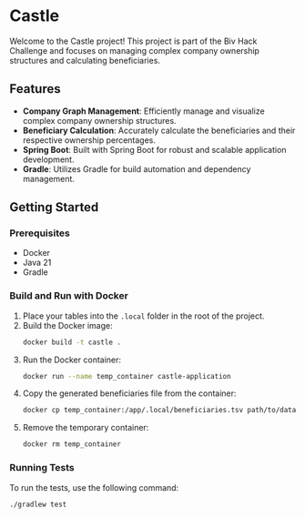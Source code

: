 # Castle

Welcome to the Castle project! This project is part of the Biv Hack Challenge and focuses on managing complex company ownership structures and calculating beneficiaries.

## Features

- **Company Graph Management**: Efficiently manage and visualize complex company ownership structures.
- **Beneficiary Calculation**: Accurately calculate the beneficiaries and their respective ownership percentages.
- **Spring Boot**: Built with Spring Boot for robust and scalable application development.
- **Gradle**: Utilizes Gradle for build automation and dependency management.

## Getting Started

### Prerequisites

- Docker
- Java 21
- Gradle

### Build and Run with Docker

1. Place your tables into the `.local` folder in the root of the project.
2. Build the Docker image:
    ```bash
    docker build -t castle .
    ```
3. Run the Docker container:
    ```bash
    docker run --name temp_container castle-application
    ```
4. Copy the generated beneficiaries file from the container:
    ```bash
    docker cp temp_container:/app/.local/beneficiaries.tsv path/to/data
    ```
5. Remove the temporary container:
    ```bash
    docker rm temp_container
    ```

### Running Tests

To run the tests, use the following command:
```bash
./gradlew test